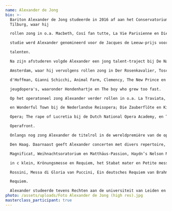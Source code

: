 ```yaml
---
name: Alexander de Jong
bio: >-
  Bariton Alexander de Jong studeerde in 2016 af aan het Conservatorium van
  Tilburg, waar hij

  rollen zong in o.a. Macbeth, Cosí fan tutte, La Vie Parisienne en Die Fledermaus. Tijdens zijn

  studie werd Alexander genomineerd voor de Jacques de Leeuw-prijs voor jonge muzikale

  talenten. 

  Na zijn afstuderen volgde Alexander een jong talent-traject bij De Nationale Opera in

  Amsterdam, waar hij vervolgens rollen zong in Der Rosenkavalier, Tosca, Les contes

  d'Hoffman, Gianni Schicchi, Animal Farm, Clemency, The New Prince en verschillende

  jeugdopera's, waaronder Hondenhartje en The boy who grew too fast. 

  Op het operatoneel zong Alexander verder rollen in o.a. La Traviata, Tosca, A little night music

  en Wonderful Town bij de Nederlandse Reisopera; Die Zauberflöte en King Lear bij Holland

  Opera; The rape of Lucretia bij de Dutch National Opera Academy, en Traviata remixed bij

  Operafront. 

  Onlangs nog zong Alexander de titelrol in de wereldpremière van de opera Maduro in Amare,

  Den Haag. Daarnaast geeft Alexander concerten met divers repertoire, waaronder Bach’s

  Magnificat, Weihnachtsoratorium en Matthäus-Passion, Haydn’s Nelson Messe, Mozart’s Mis

  in c klein, Krönungsmesse en Requiem, het Stabat mater en Petite messe solennelle van

  Rossini, Messa di Gloria van Puccini, Ein deutsches Requiem van Brahms en het Fauré

  Requiem. 

  Alexander studeerde tevens Rechten aan de universiteit van Leiden en Amsterdam.
photo: /assets/uploads/Foto Alexander de Jong (high res).jpg
masterclass_participant: true
---
```

